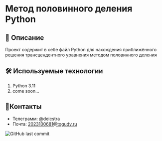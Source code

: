 # Метод половинного деления Python

## 📌 Описание
Проект содержит в себе файл Python для нахождения приближённого решения трансцендентного уравнения методом половинного деления

## 🛠 Используемые технологии
1. Python 3.11
2. come soon...

## 📲Контакты
- Телеграмм: @deicstra
- Почта: 2023100681@togudv.ru

![GitHub last commit](https://img.shields.io/github/last-commit/Kirill-soft/DevOps)
